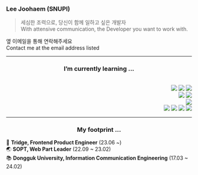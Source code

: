 ### Lee Joohaem (SNUPI)

> 세심한 조력으로, 당신이 함께 일하고 싶은 개발자    
> With attensive communication, the Developer you want to work with.

옆 이메일을 통해 연락해주세요
<br />
Contact me at the email address listed

<hr />

<div align="center">
  <h3>I’m currently learning ...</h3>
</div>

<br />

<div align="right">
  <img src="https://img.shields.io/badge/JavaScript-f7df1e?style=flat-square&logo=JavaScript&logoColor=black"/>
  <img src="https://img.shields.io/badge/TypeScript-2d79c7?style=flat-square&logo=TypeScript&logoColor=white"/>
  <img src="https://img.shields.io/badge/ESBuild-ffcf00?style=flat-square&logo=ESBuild&logoColor=black"/>
  <br />
  <img src="https://img.shields.io/badge/React-7ddfff?style=flat-square&logo=React&logoColor=black"/>
  <img src="https://img.shields.io/badge/Next.js-black?style=flat-square&logo=Next.js&logoColor=white"/>
  <br />
  <img src="https://img.shields.io/badge/GraphQL-e10098?style=flat-square&logo=GraphQL&logoColor=white"/>
  <br />
  <img src="https://img.shields.io/badge/Slack-4a154b?style=flat-square&logo=Slack&logoColor=white"/>
  <img src="https://img.shields.io/badge/Notion-black?style=flat-square&logo=Notion&logoColor=white"/>
  <img src="https://img.shields.io/badge/Figma-a259ff?style=flat-square&logo=Figma&logoColor=white"/>
  <img src="https://img.shields.io/badge/Asana-f06a6a?style=flat-square&logo=Asana&logoColor=white"/>
</div>

<hr />

<div align="center">
  <h3>My footprint ...</h3>
</div>

🌉 **Tridge, Frontend Product Engineer** (23.06 ~)
<br />
🌏 **SOPT, Web Part Leader** (22.09 ~ 23.02)
<br />
📚 **Dongguk University, Information Communication Engineering** (17.03 ~ 24.02)
   
<!--
**joohaem/joohaem** is a ✨ _special_ ✨ repository because its `README.md` (this file) appears on your GitHub profile.

Here are some ideas to get you started:

- 🔭 I’m currently working on ...
- 🌱 I’m currently learning ...
- 👯 I’m looking to collaborate on ...
- 🤔 I’m looking for help with ...
- 💬 Ask me about ...
- 📫 How to reach me: ...
- 😄 Pronouns: ...
- ⚡ Fun fact: ...

https://shields.io/
https://simpleicons.org/
[![Solved.ac Profile](http://mazassumnida.wtf/api/v2/generate_badge?boj=gyhn123)](https://solved.ac/gyhn123)

<div align="right">
  <img src="https://img.shields.io/badge/HTML5-E34F26?style=flat-square&logo=HTML5&logoColor=white"/>
  <img src="https://img.shields.io/badge/CSS3-1572B6?style=flat-square&logo=CSS3&logoColor=white"/> 
  <img src="https://img.shields.io/badge/JavaScript-F7DF1E?style=flat-square&logo=JavaScript&logoColor=white"/> 
  <br />
  <img src="https://img.shields.io/badge/styled/component-e084c6?style=flat-square&logo=styled-components&logoColor=white"/>
  <img src="https://img.shields.io/badge/Recoil-3578e5?style=flat-square&logo=React&logoColor=white"/>
  <img src="https://img.shields.io/badge/framer/motion-0055ff?style=flat-square&logo=Framer&logoColor=white"/>
  <br />
  <img src="https://img.shields.io/badge/JSON-000000?style=flat-square&logo=JSON&logoColor=white" />
</div>
-->
